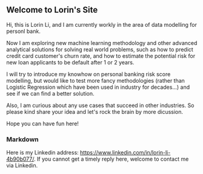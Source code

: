 ## Welcome to Lorin's Site

Hi, this is Lorin Li, and I am currently workly in the area of data modelling for personl bank. 

Now I am exploring new machine learning methodology and other advanced analytical solutions for solving real world problems, such as how to predict credit card customer's churn rate, and how to estimate the potential risk for new loan applicants to be default after 1 or 2 years.

I will try to introduce my knowhow on personal banking risk score modelling, but would like to test more fancy methodologies (rather than Logistic Regression which have been used in industry for decades...) and see if we can find a better solution.

Also, I am curious about any use cases that succeed in other industries. So please kind share your idea and let's rock the brain by more dicussion.

Hope you can have fun here!


### Markdown

Here is my Linkedin address: https://www.linkedin.com/in/lorin-li-4b90b077/. If you cannot get a timely reply here, welcome to contact me via Linkedin.
